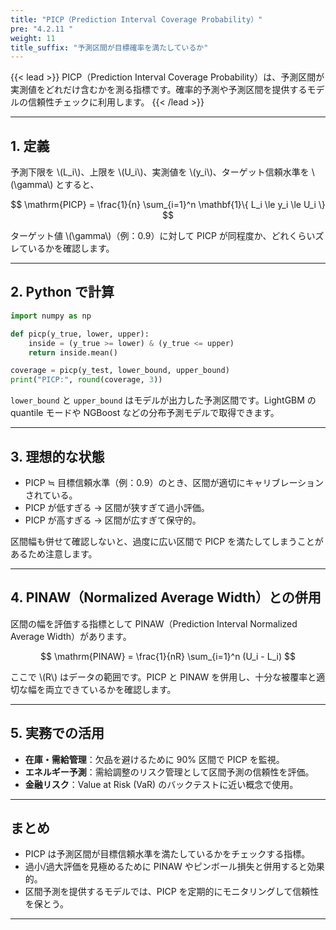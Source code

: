 ```yaml
---
title: "PICP（Prediction Interval Coverage Probability）"
pre: "4.2.11 "
weight: 11
title_suffix: "予測区間が目標確率を満たしているか"
---
```


{{< lead >}}
PICP（Prediction Interval Coverage Probability）は、予測区間が実測値をどれだけ含むかを測る指標です。確率的予測や予測区間を提供するモデルの信頼性チェックに利用します。
{{< /lead >}}

---

## 1. 定義

予測下限を \\(L_i\\)、上限を \\(U_i\\)、実測値を \\(y_i\\)、ターゲット信頼水準を \\(\gamma\\) とすると、

$$
\mathrm{PICP} = \frac{1}{n} \sum_{i=1}^n \mathbf{1}\{ L_i \le y_i \le U_i \}
$$

ターゲット値 \\(\gamma\\)（例：0.9）に対して PICP が同程度か、どれくらいズレているかを確認します。

---

## 2. Python で計算

```python
import numpy as np

def picp(y_true, lower, upper):
    inside = (y_true >= lower) & (y_true <= upper)
    return inside.mean()

coverage = picp(y_test, lower_bound, upper_bound)
print("PICP:", round(coverage, 3))
```

`lower_bound` と `upper_bound` はモデルが出力した予測区間です。LightGBM の quantile モードや NGBoost などの分布予測モデルで取得できます。

---

## 3. 理想的な状態

- PICP ≒ 目標信頼水準（例：0.9）のとき、区間が適切にキャリブレーションされている。
- PICP が低すぎる → 区間が狭すぎて過小評価。
- PICP が高すぎる → 区間が広すぎて保守的。

区間幅も併せて確認しないと、過度に広い区間で PICP を満たしてしまうことがあるため注意します。

---

## 4. PINAW（Normalized Average Width）との併用

区間の幅を評価する指標として PINAW（Prediction Interval Normalized Average Width）があります。

$$
\mathrm{PINAW} = \frac{1}{nR} \sum_{i=1}^n (U_i - L_i)
$$

ここで \\(R\\) はデータの範囲です。PICP と PINAW を併用し、十分な被覆率と適切な幅を両立できているかを確認します。

---

## 5. 実務での活用

- **在庫・需給管理**：欠品を避けるために 90% 区間で PICP を監視。
- **エネルギー予測**：需給調整のリスク管理として区間予測の信頼性を評価。
- **金融リスク**：Value at Risk (VaR) のバックテストに近い概念で使用。

---

## まとめ

- PICP は予測区間が目標信頼水準を満たしているかをチェックする指標。
- 過小/過大評価を見極めるために PINAW やピンボール損失と併用すると効果的。
- 区間予測を提供するモデルでは、PICP を定期的にモニタリングして信頼性を保とう。

---
